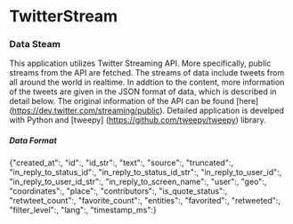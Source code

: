 # TwitterStream

### Data Steam
This application utilizes Twitter Streaming API. More specifically, public streams from the API are fetched. The streams of data include tweets from all around the world in realtime. In addtion to the content, more information of the tweets are given in the JSON format of data, which is described in detail below.
The original information of the API can be found [here] (https://dev.twitter.com/streaming/public). Detailed application is develped with Python and [tweepy] (https://github.com/tweepy/tweepy) library.

##### Data Format
{"created_at":,
"id":,
"id_str":,
"text":,
"source":,
"truncated":,
"in_reply_to_status_id":,
"in_reply_to_status_id_str":,
"in_reply_to_user_id":,
"in_reply_to_user_id_str":,
"in_reply_to_screen_name":,
"user":,
"geo":,
"coordinates":,
"place":,
"contributors":,
"is_quote_status":,
"retwteet_count":,
"favorite_count":,
"entities":,
"favorited":,
"retweeted":,
"filter_level":,
"lang":,
"timestamp_ms":}
